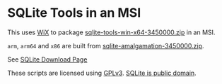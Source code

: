 # SQLite Tools in an MSI

This uses [WiX](https://wixtoolset.org/) to package [sqlite-tools-win-x64-3450000.zip](https://www.sqlite.org/2024/sqlite-tools-win-x64-3450000.zip) in an MSI.

`arm`, `arm64` and `x86` are built from [sqlite-amalgamation-3450000.zip](https://www.sqlite.org/2024/sqlite-amalgamation-3450000.zip).

See [SQLite Download Page](https://www.sqlite.org/download.html)

These scripts are licensed using [GPLv3](http://www.gnu.org/licenses). [SQLite is public domain](https://www.sqlite.org/copyright.html).
